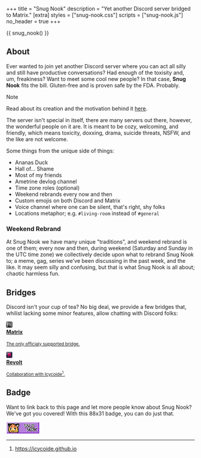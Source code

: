 +++
title = "Snug Nook"
description = "Yet another Discord server bridged to Matrix."
[extra]
styles = ["snug-nook.css"]
scripts = ["snug-nook.js"]
no_header = true
+++

{{ snug_nook() }}

## About

Ever wanted to join yet another Discord server where you can act all silly and still have productive conversations? Had enough of the toxisity and, um, freakiness? Want to meet some cool new people? In that case, <span class="rainbow"><strong>Snug Nook</strong></span> fits the bill. Gluten-free and is proven safe by the FDA. Probably.

> [!NOTE]
> Read about its creation and the motivation behind it [here](https://daudix.one/blog/snug-nook/).

The server isn't special in itself, there are many servers out there, however, the wonderful people on it are. It is meant to be cozy, welcoming, and friendly, which means toxicity, doxxing, drama, suicide threats, <span class="spoiler">NSFW</span>, and the like are not welcome.

Some things from the unique side of things:

- Ananas Duck
- Hall of... Shame
- Most of my friends
- Ametrine devlog channel
- Time zone roles (optional)
- Weekend rebrands every now and then
- Custom emojis on both Discord and Matrix
- Voice channel where one can be silent, that's right, shy folks
- Locations metaphor; e.g. `#living-room` instead of `#general` 

### Weekend Rebrand

At Snug Nook we have many unique "traditions", and weekend rebrand is one of them; every now and then, during weekend (Saturday and Sunday in the UTC time zone) we collectively decide upon what to rebrand Snug Nook to; a meme, gag, series we've been discussing in the past week, and the like. It may seem silly and confusing, but that is what Snug Nook is all about; chaotic harmless fun.

## Bridges

Discord isn't your cup of tea? No big deal, we provide a few bridges that, whilist lacking some minor features, allow chatting with Discord folks:

<div class="icon-grid">

<a href="https://matrix.to/#/#space:snugnook.org">
<img class="transparent no-hover pixels drop-shadow icon" src="matrix.gif" alt="Pixel art Discord icon." />
<div class="details">
<strong>Matrix</strong>
<p><small>The only officialy supported bridge.</small></p>
</div>
</a>

<a href="https://rvlt.gg/D0gqYcCP">
<img class="transparent no-hover pixels drop-shadow icon" src="revolt.gif" alt="Pixel art Revolt icon." />
<div class="details">
<strong>Revolt</strong>
<p><small>Collaboration with Icycoide<sup>1</sup>.</small></p>
</div>
</a>

</div>

## Badge

Want to link back to this page and let more people know about Snug Nook? We've got you covered! With this 88x31 badge, you can do just that.

<a id="snug-nook-badge" href="snug-nook-88x31.gif">
    <img class="pixels" src="snug-nook-88x31.gif" />
</a>

***

1. <https://icycoide.github.io>
